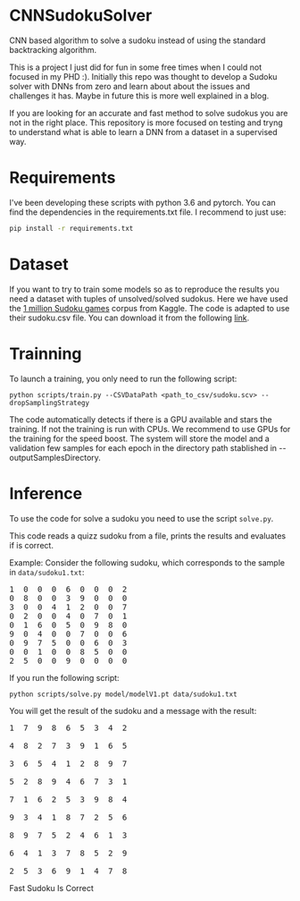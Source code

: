 # CNNSudokuSolver
CNN based algorithm to solve a sudoku instead of using the standard backtracking algorithm.

This is a project I just did for fun in some free times when I could not focused in my PHD :).
Initially this repo was thought to develop a Sudoku solver with DNNs from zero and learn about
about the issues and challenges it has. Maybe in future this is more well explained in a blog.

If you are looking for an accurate and fast method to solve sudokus you are not in the right place.
This repository is more focused on testing and tryng to understand what is able to learn a DNN from a
dataset in a supervised way. 

# Requirements

I've been developing these scripts with python 3.6 and pytorch. You can find the dependencies in the
requirements.txt file. I recommend to just use:

```bash
pip install -r requirements.txt
```

# Dataset

If you want to try to train some models so as to reproduce the results you need a dataset with tuples
of unsolved/solved sudokus. Here we have used the [1 million Sudoku games](https://www.kaggle.com/bryanpark/sudoku) corpus from Kaggle. The code
is adapted to use their sudoku.csv file. You can download it from the following [link](https://www.kaggle.com/bryanpark/sudoku).

# Trainning

To launch a training, you only need to run the following script: 

```batch
python scripts/train.py --CSVDataPath <path_to_csv/sudoku.scv> --dropSamplingStrategy
```

The code automatically detects if there is a GPU available and stars the training.
If not the training is run with CPUs. We recommend to use GPUs for the training for the speed boost.
The system will store the model and a validation few samples for each epoch in the directory path stablished in --outputSamplesDirectory.
 
# Inference 

To use the code for solve a sudoku you need to use the script `solve.py`.

This code reads a quizz sudoku from a file, prints the results and evaluates if is correct.

Example:
Consider the following sudoku, which corresponds to the sample in `data/sudoku1.txt`:

<pre>
1  0  0  0  6  0  0  0  2
0  8  0  0  3  9  0  0  0
3  0  0  4  1  2  0  0  7
0  2  0  0  4  0  7  0  1
0  1  6  0  5  0  9  8  0
9  0  4  0  0  7  0  0  6
0  9  7  5  0  0  6  0  3
0  0  1  0  0  8  5  0  0
2  5  0  0  9  0  0  0  0</pre>


If you run the following script:

```batch
python scripts/solve.py model/modelV1.pt data/sudoku1.txt
```

You will get the result of the sudoku and a message with the result:

<pre>
1  7  9  8  6  5  3  4  2<br/>
4  8  2  7  3  9  1  6  5<br/>
3  6  5  4  1  2  8  9  7<br/>
5  2  8  9  4  6  7  3  1<br/>
7  1  6  2  5  3  9  8  4<br/>
9  3  4  1  8  7  2  5  6<br/>
8  9  7  5  2  4  6  1  3<br/>
6  4  1  3  7  8  5  2  9<br/>
2  5  3  6  9  1  4  7  8</pre>


Fast Sudoku Is Correct


